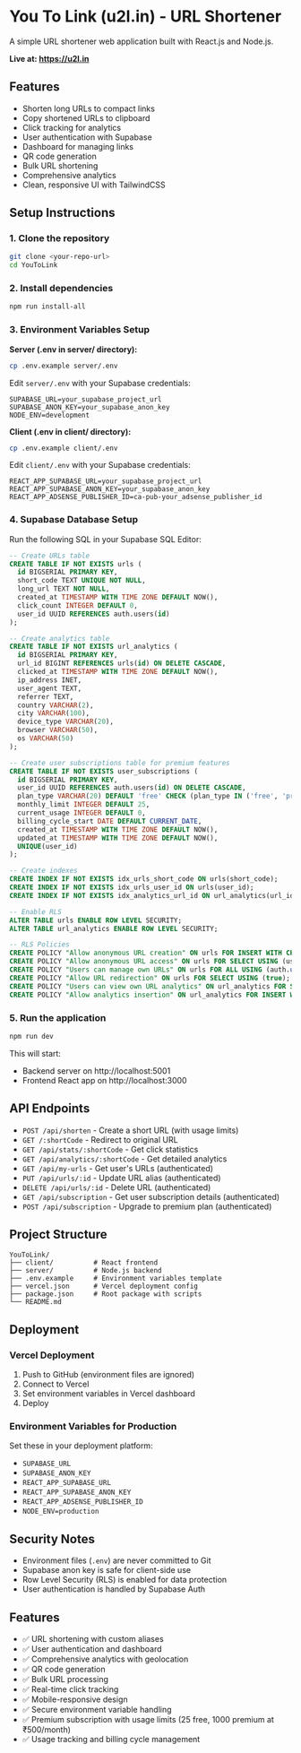 # You To Link (u2l.in) - URL Shortener

A simple URL shortener web application built with React.js and Node.js.

**Live at: https://u2l.in**

## Features

- Shorten long URLs to compact links
- Copy shortened URLs to clipboard
- Click tracking for analytics
- User authentication with Supabase
- Dashboard for managing links
- QR code generation
- Bulk URL shortening
- Comprehensive analytics
- Clean, responsive UI with TailwindCSS

## Setup Instructions

### 1. Clone the repository
```bash
git clone <your-repo-url>
cd YouToLink
```

### 2. Install dependencies
```bash
npm run install-all
```

### 3. Environment Variables Setup

**Server (.env in server/ directory):**
```bash
cp .env.example server/.env
```
Edit `server/.env` with your Supabase credentials:
```
SUPABASE_URL=your_supabase_project_url
SUPABASE_ANON_KEY=your_supabase_anon_key
NODE_ENV=development
```

**Client (.env in client/ directory):**
```bash
cp .env.example client/.env
```
Edit `client/.env` with your Supabase credentials:
```
REACT_APP_SUPABASE_URL=your_supabase_project_url
REACT_APP_SUPABASE_ANON_KEY=your_supabase_anon_key
REACT_APP_ADSENSE_PUBLISHER_ID=ca-pub-your_adsense_publisher_id
```

### 4. Supabase Database Setup

Run the following SQL in your Supabase SQL Editor:

```sql
-- Create URLs table
CREATE TABLE IF NOT EXISTS urls (
  id BIGSERIAL PRIMARY KEY,
  short_code TEXT UNIQUE NOT NULL,
  long_url TEXT NOT NULL,
  created_at TIMESTAMP WITH TIME ZONE DEFAULT NOW(),
  click_count INTEGER DEFAULT 0,
  user_id UUID REFERENCES auth.users(id)
);

-- Create analytics table
CREATE TABLE IF NOT EXISTS url_analytics (
  id BIGSERIAL PRIMARY KEY,
  url_id BIGINT REFERENCES urls(id) ON DELETE CASCADE,
  clicked_at TIMESTAMP WITH TIME ZONE DEFAULT NOW(),
  ip_address INET,
  user_agent TEXT,
  referrer TEXT,
  country VARCHAR(2),
  city VARCHAR(100),
  device_type VARCHAR(20),
  browser VARCHAR(50),
  os VARCHAR(50)
);

-- Create user subscriptions table for premium features
CREATE TABLE IF NOT EXISTS user_subscriptions (
  id BIGSERIAL PRIMARY KEY,
  user_id UUID REFERENCES auth.users(id) ON DELETE CASCADE,
  plan_type VARCHAR(20) DEFAULT 'free' CHECK (plan_type IN ('free', 'premium')),
  monthly_limit INTEGER DEFAULT 25,
  current_usage INTEGER DEFAULT 0,
  billing_cycle_start DATE DEFAULT CURRENT_DATE,
  created_at TIMESTAMP WITH TIME ZONE DEFAULT NOW(),
  updated_at TIMESTAMP WITH TIME ZONE DEFAULT NOW(),
  UNIQUE(user_id)
);

-- Create indexes
CREATE INDEX IF NOT EXISTS idx_urls_short_code ON urls(short_code);
CREATE INDEX IF NOT EXISTS idx_urls_user_id ON urls(user_id);
CREATE INDEX IF NOT EXISTS idx_analytics_url_id ON url_analytics(url_id);

-- Enable RLS
ALTER TABLE urls ENABLE ROW LEVEL SECURITY;
ALTER TABLE url_analytics ENABLE ROW LEVEL SECURITY;

-- RLS Policies
CREATE POLICY "Allow anonymous URL creation" ON urls FOR INSERT WITH CHECK (user_id IS NULL);
CREATE POLICY "Allow anonymous URL access" ON urls FOR SELECT USING (user_id IS NULL);
CREATE POLICY "Users can manage own URLs" ON urls FOR ALL USING (auth.uid() = user_id) WITH CHECK (auth.uid() = user_id);
CREATE POLICY "Allow URL redirection" ON urls FOR SELECT USING (true);
CREATE POLICY "Users can view own URL analytics" ON url_analytics FOR SELECT USING (url_id IN (SELECT id FROM urls WHERE user_id = auth.uid()));
CREATE POLICY "Allow analytics insertion" ON url_analytics FOR INSERT WITH CHECK (true);
```

### 5. Run the application
```bash
npm run dev
```

This will start:
- Backend server on http://localhost:5001
- Frontend React app on http://localhost:3000

## API Endpoints

- `POST /api/shorten` - Create a short URL (with usage limits)
- `GET /:shortCode` - Redirect to original URL
- `GET /api/stats/:shortCode` - Get click statistics
- `GET /api/analytics/:shortCode` - Get detailed analytics
- `GET /api/my-urls` - Get user's URLs (authenticated)
- `PUT /api/urls/:id` - Update URL alias (authenticated)
- `DELETE /api/urls/:id` - Delete URL (authenticated)
- `GET /api/subscription` - Get user subscription details (authenticated)
- `POST /api/subscription` - Upgrade to premium plan (authenticated)

## Project Structure

```
YouToLink/
├── client/          # React frontend
├── server/          # Node.js backend
├── .env.example     # Environment variables template
├── vercel.json      # Vercel deployment config
├── package.json     # Root package with scripts
└── README.md
```

## Deployment

### Vercel Deployment
1. Push to GitHub (environment files are ignored)
2. Connect to Vercel
3. Set environment variables in Vercel dashboard
4. Deploy

### Environment Variables for Production
Set these in your deployment platform:
- `SUPABASE_URL`
- `SUPABASE_ANON_KEY`
- `REACT_APP_SUPABASE_URL`
- `REACT_APP_SUPABASE_ANON_KEY`
- `REACT_APP_ADSENSE_PUBLISHER_ID`
- `NODE_ENV=production`

## Security Notes

- Environment files (`.env`) are never committed to Git
- Supabase anon key is safe for client-side use
- Row Level Security (RLS) is enabled for data protection
- User authentication is handled by Supabase Auth

## Features

- ✅ URL shortening with custom aliases
- ✅ User authentication and dashboard
- ✅ Comprehensive analytics with geolocation
- ✅ QR code generation
- ✅ Bulk URL processing
- ✅ Real-time click tracking
- ✅ Mobile-responsive design
- ✅ Secure environment variable handling
- ✅ Premium subscription with usage limits (25 free, 1000 premium at ₹500/month)
- ✅ Usage tracking and billing cycle management
